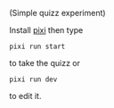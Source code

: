 (Simple quizz experiment)

Install [pixi](https://prefix.dev/) then type


    pixi run start


to take the quizz or 


    pixi run dev

to edit it.